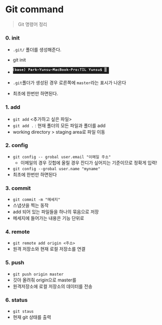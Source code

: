 # Git command

> Git 명령어 정리

### 0. init

- `.git/` 폴더를 생성해준다.
- git init
- ![a](gitcommand.assets/a.png)
- `.git`폴더가 생성된 경우 로른쪽에 `master`라는 표시가 나온다

- 최초에 한번만 하면된다.

### 1. add

- `git add` <추가하고 싶은 파일>
- `git add .` : 현재 폴더의 모든 파일과 폴더를 add
- working directory > staging area로 파일 이동

### 2. config

- `git config -- grobal user.email "이메일 주소"`
  - 이메일의 경우 깃헙에 올릴 경우 잔디가 싶어지는 기준이므로 정확게 입력!
- `git config --grobal user.name "myname"`
- 최초에 한번만 하면된다

### 3. commit

- `git commit -m "메세지"`
- 스냅샷을 찍는 동작
- add 되어 있는 파일들을 하나의 묶음으로 저장
- 메세지에 들어가는 내용은 기능 단위로

### 4. remote

- `git remote add origin <주소>`
- 원격 저장소와 현재 로컬 저장소를 연결

### 5. push

- `git push origin master`
- 깃아 올려줘 origin으로 master를
- 원격저장소에 로컬 저장소의 데이터를 전송

### 6. status

- `git staus`
- 현재 git 상태를 출력



